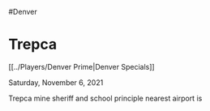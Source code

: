 #Denver
# Trepca
[[../Players/Denver Prime|Denver Specials]]

Saturday, November 6, 2021

Trepca mine
sheriff and school principle
nearest airport is